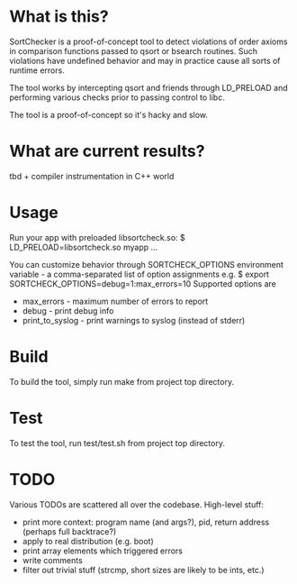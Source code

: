 # What is this?

SortChecker is a proof-of-concept tool to detect violations
of order axioms in comparison functions passed to qsort
or bsearch routines. Such violations have undefined behavior
and may in practice cause all sorts of runtime errors.

The tool works by intercepting qsort and friends through LD\_PRELOAD
and performing various checks prior to passing control to libc.

The tool is a proof-of-concept so it's hacky and slow.

# What are current results?

tbd + compiler instrumentation in C++ world

# Usage

Run your app with preloaded libsortcheck.so:
 $ LD\_PRELOAD=libsortcheck.so myapp ...

You can customize behavior through SORTCHECK\_OPTIONS environment
variable - a comma-separated list of option assignments e.g.
 $ export SORTCHECK\_OPTIONS=debug=1:max\_errors=10
Supported options are
* max\_errors - maximum number of errors to report
* debug - print debug info
* print\_to\_syslog - print warnings to syslog (instead of stderr)

# Build

To build the tool, simply run make from project top directory.

# Test

To test the tool, run test/test.sh from project top directory.

# TODO

Various TODOs are scattered all over the codebase.
High-level stuff:
* print more context: program name (and args?), pid, return address (perhaps full backtrace?)
* apply to real distribution (e.g. boot)
* print array elements which triggered errors
* write comments
* filter out trivial stuff (strcmp, short sizes are likely to be ints, etc.)

